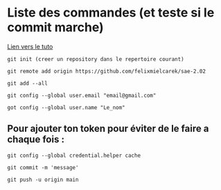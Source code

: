# Liste des commandes (et teste si le commit marche)

[Lien vers le tuto](https://developer.mozilla.org/fr/docs/Learn/Common_questions/Using_Github_pages)

```
git init (creer un repository dans le repertoire courant)
```

```
git remote add origin https://github.com/felixmielcarek/sae-2.02
```

```
git add --all
```

```
git config --global user.email "email@gmail.com"
```

```
got config --global user.name "Le_nom"
```
## Pour ajouter ton token pour éviter de le faire a chaque fois :

```
git config --global credential.helper cache
```


```
git commit -m 'message'
```

```
git push -u origin main
```